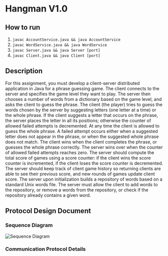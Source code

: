 # Hangman V1.0

## How to run
 1. `javac AccountService.java && java AccountService`
 2. `javac WordService.java && java WordService`
 3. `javac Server.java && java Server [port]`
 4. `javac Client.java && java Client [port]`
 
## Description
For this assignment, you must develop a client-server distributed application in
Java for a phrase guessing game. The client connects to the server and specifies
the game level they want to play. The server then chooses a number of words
from a dictionary based on the game level, and asks the client to guess the
phrase. The client (the player) tries to guess the words chosen by the server
by suggesting letters (one letter at a time) or the whole phrase. If the client
suggests a letter that occurs on the phrase, the server places the letter in all
its positions; otherwise the counter of allowed failed attempts is decremented.
At any time the client is allowed to guess the whole phrase. A failed attempt
occurs either when a suggested letter does not appear in the phrase, or when
the suggested whole phrase does not match.
The client wins when the client completes the phrase, or guesses the whole
phrase correctly. The server wins over when the counter of allowed failed attempts reaches zero. The server should compute the total score of games using
a score counter: if the client wins the score counter is incremented, if the client
loses the score counter is decremented.
The server should keep track of client game history so returning clients are able
to see their previous score, and new rounds of games update client score.
The server upon initialization builds a repository of words based on a standard
Unix words file. The server must allow the client to add words to the repository,
or remove a words from the repository, or check if the repository already contains
a given word.

## Protocol Design Document
### Sequence Diagram
![Sequence Diagram]()

### Communication Protocol Details



